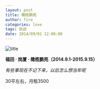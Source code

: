 ```yaml
---
layout: post
title: 橄榄鹏苑
author: fire
categories: love 
tags: 轨迹
date: 2014/09/01 22:00:00
---
```


![title](https://image.sideproject.cn/titlex/titlex_111.jpg)

**福田 · 岗厦 · 橄榄鹏苑（2014.9.1-2015.9.15）**

*有些事现在不记下来，以后怎么想当年呢*

30平左右，月租3500

